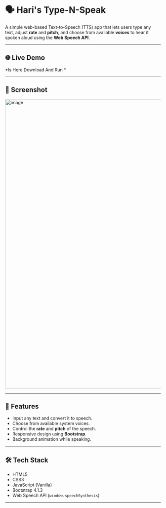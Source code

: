 # 🗣️  Hari's Type-N-Speak

A simple web-based Text-to-Speech (TTS) app that lets users type any text, adjust **rate** and **pitch**, and choose from available **voices** to hear it spoken aloud using the **Web Speech API**.

---

## 🌐 Live Demo
*Is Here Download And Run *

---

## 📸 Screenshot

<img width="938" alt="image" src="https://github.com/user-attachments/assets/9df8dfec-02f3-4ce6-8837-0d21c57cd0be" />


---

## 🚀 Features
- Input any text and convert it to speech.
- Choose from available system voices.
- Control the **rate** and **pitch** of the speech.
- Responsive design using **Bootstrap**.
- Background animation while speaking.

---

## 🛠️ Tech Stack
- HTML5
- CSS3
- JavaScript (Vanilla)
- Bootstrap 4.1.3
- Web Speech API (`window.speechSynthesis`)

---


